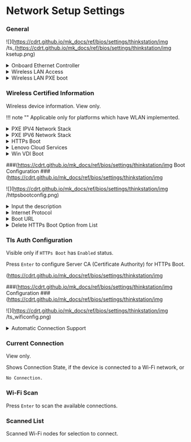 # Network Setup Settings #

### General ###
![](https://cdrt.github.io/mk_docs/ref/bios/settings/thinkstation/img
   /ts_(https://cdrt.github.io/mk_docs/ref/bios/settings/thinkstation/img
   ksetup.png)
<!--![](https://cdrt.github.io/mk_docs/ref/bios/settings/thinkstation/img
   /networksetup.png)-->

<details><summary>Onboard Ethernet Controller</summary>

Whether to enable the Onboard Ethernet Controller.

Options:

1. **Enabled** – Default.
2. Disabled.

!!! note ""
    When `Disabled`:<br>    •`PXE IPV4 Network Stack` setting becomes unavailable<br>    •`PXE IPV6 Network Stack` setting becomes unavailable

!!! note ""
    Intel only: if `Disabled`, Intel(R) AMT functions are disabled.

!!! note ""
    AMD only: if `Disabled`, DASH functions will be disabled.

| WMI Setting name | Values | SVP / SMP Req'd | AMD/Intel |
|:---|:---|:---|:---|
| OnboardEthernetController | Disabled, Enabled | yes | Both |
</details>

<details><summary>Wireless LAN Access</summary>

Whether Wireless LAN will be available in OS.

Options:

1. **Enabled** - Default.
2. Disabled.

| WMI Setting name | Values | SVP / SMP Req'd | AMD/Intel |
|:---|:---|:---|:---|
| WirelessLANAccess | Disabled, Enabled | yes | Both |
</details>

<details><summary>Wireless LAN PXE boot</summary>

Whether to support wireless LAN PXE (Pre-boot Execution Environment) boot or HTTPs boot.

!!! note ""
    This works by loading the Wireless LAN (Local Area Network) UNDI (Universal Network Driver Interface) Driver.

1. Enabled.
2. **Disabled** – Default.

| WMI Setting name | Values | SVP / SMP Req'd | AMD/Intel |
|:---|:---|:---|:---|
| WirelessLANPXE | Disabled, Enabled  | yes | Both |
</details>

### Wireless Certified Information ###

Wireless device information. View only.

!!! note ""
    Applicable only for platforms which have WLAN implemented.

<!-- NO WMI -->

<details><summary>PXE IPV4 Network Stack</summary>

Options:

1. **Enabled** – Default.
2. Disabled

!!! note ""
    Unavailable if `Onboard Ethernet Controller` is set to `Disabled`.

| WMI Setting name | Values | SVP / SMP Req'd | AMD/Intel |
|:---|:---|:---|:---|
| PXEIPV4NetworkStack | Disabled, Enabled | yes | Both |
</details>

<details><summary>PXE IPV6 Network Stack</summary>

Options:

1. **Enabled** – Default.
2. Disabled

!!! note ""
    Unavailable if `Onboard Ethernet Controller` is set to `Disabled`.

| WMI Setting name | Values | SVP / SMP Req'd | AMD/Intel |
|:---|:---|:---|:---|
| PXEIPV6NetworkStack | Disabled, Enabled | yes | Both |
</details>

<details><summary>HTTPs Boot</summary>
This setting controls whether or not the system can boot over HTTPS. When enabled, additional configuration may be required. The HTTPS Boot and related settings are not configurable through WMI.

Options:

1. Enabled – the `HTTPs Boot Configuration` and `Tls Auth Configuration` will be shown for custom configuration.
2. **Disabled** – Default.

<!-- 
| WMI Setting name | Values | SVP / SMP Req'd | AMD/Intel |
|:---|:---|:---|:---|
|  |  | yes | Both |

NO WMI -->
</details>

<details><summary>Lenovo Cloud Services</summary>

!!! note ""
    Only available if `Secure Boot` is `Enabled`.

Whether to boot system with `Lenovo Cloud` selected through boot menu, so that BIOS boots to Lenovo Cloud server directly, which provides various cloud services.

Options:

1. Enabled.
2. **Disabled** – Default.

!!! note ""
    Once the feature is enabled, then it becomes available for selection in `BIOS -> Startup -> Edit Boot Order`, or `BIOS -> Startup -> Network Boot`, or via F12 Boot Menu.<br><br /> When `Lenovo Cloud Services` booted, then following options will be available for selection:<br />
•**Lenovo Cloud Deploy (ITC)** – sends Factory-Style images to customers for deployment in the field. <br /> Additional information: [Lenovo Cloud Deploy](https://www.lenovoclouddeploy.com/en/auth/welcome).<br /> •**Windows Virtual Desktop (VDI)** – provides the VDI environment to customer. VDI itself must be setup by the customer (IT Admin). If this option is selected, then it will become available as a boot option. <br /><br /> Additional information is available here: [Client Virtualization & Infrastructure Solutions - Lenovo](https://www.lenovo.com/lt/lt/data-center/solutions/client-virtualization) and [Windows Virtual Desktop](https://www.microsoft.com/en-us/microsoft-365/blog/2019/09/30/windows-virtual-desktop-generally-available-worldwide/).

<!--
| WMI Setting name | Values | SVP / SMP Req'd | AMD/Intel |
|:---|:---|:---|:---|
|  |  | yes | Both |
-->
</details>


<details><summary>Win VDI Boot</summary>

Win VDI (Virtual Desktop Infrastructure) Boot.

Whether to boot the system with `Win VDI Boot` selected through boot menu, so that BIOS boots to Lenovo Cloud server, to load VDI service.

Options:

1. Enabled.
2. **Disabled** – Default.

<!--
| WMI Setting name | Values | SVP / SMP Req'd | AMD/Intel |
|:---|:---|:---|:---|
|  |  |  | Both |
-->
</details>

###(https://cdrt.github.io/mk_docs/ref/bios/settings/thinkstation/img
    Boot Configuration ###
(https://cdrt.github.io/mk_docs/ref/bios/settings/thinkstation/img
   
![](https://cdrt.github.io/mk_docs/ref/bios/settings/thinkstation/img
   /httpsbootconfig.png) 

<details><summary>Input the description</summary>

Input a label for new created URL, press `Enter`, and it will be displayed in the boot sequence menu.

<!--
| WMI Setting name | Values | SVP / SMP Req'd | AMD/Intel |
|:---|:---|:---|:---|
|  |  |  | Both |
-->
</details>

<details><summary>Internet Protocol</summary>

Select Internet Protocol to use for this HTTPs Boot option.

Options:

1. **Ipv4** – Default.
2. Ipv6

<!--
| WMI Setting name | Values | SVP / SMP Req'd | AMD/Intel |
|:---|:---|:---|:---|
|  |  |  | Both |
-->
</details>

<details><summary>Boot URL</summary>

A new Boot Option will be created according to this Boot URL.

Accepts HTTPs URLs only.

!!! note ""
    Use `Tls Auth Configuration` to import the CA (Certificate Authority) to support the HTTPs boot.

<!--
| WMI Setting name | Values | SVP / SMP Req'd | AMD/Intel |
|:---|:---|:---|:---|
|  |  |  | Both |
-->
</details>

<details><summary>Delete HTTPs Boot Option from List</summary>

The list of HTTPs Boot options. <br>

Select and press `Enter` to remove an EFI HTTPs boot option.

<!--
| WMI Setting name | Values | SVP / SMP Req'd | AMD/Intel |
|:---|:---|:---|:---|
|  |  |  | Both |
-->
</details>

### Tls Auth Configuration ###

Visible only if `HTTPs Boot` has `Enabled` status.<br>

Press `Enter` to configure Server CA (Certificate Authority) for HTTPs Boot. 

<!--
| WMI Setting name | Values | SVP / SMP Req'd | AMD/Intel |
|:---|:---|:---|:---|
|  |  |  | Both |
-->
(https://cdrt.github.io/mk_docs/ref/bios/settings/thinkstation/img
   
###(https://cdrt.github.io/mk_docs/ref/bios/settings/thinkstation/img
    Configuration ###
(https://cdrt.github.io/mk_docs/ref/bios/settings/thinkstation/img
   
![](https://cdrt.github.io/mk_docs/ref/bios/settings/thinkstation/img
   /ts_wificonfig.png)

<details><summary>Automatic Connection Support</summary>

Whether to enable or disable automatic Wifi connection on every boot.

1. Enabled
2. **Disabled** - Default.

<!--
| WMI Setting name | Values | SVP / SMP Req'd | AMD/Intel |
|:---|:---|:---|:---|
|  |  |  | Both |
-->
</details>

### Current Connection ###

View only.

Shows Connection State, if the device is connected to a Wi-Fi network, or

`No Connection.`

### Wi-Fi Scan ###

Press `Enter` to scan the available connections.

### Scanned List ###

Scanned Wi-Fi nodes for selection to connect.
